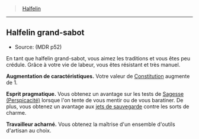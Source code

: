 ﻿---
!SubRaceItem
ConstitutionBonus: 1
Id: halfling_hd.md#halfelin-grand-sabot
ParentLink: halfling_hd.md#halfelin
Name: Halfelin grand-sabot
ParentName: Halfelin
NameLevel: 2
Source: (MDR p52)
Attributes: {}
---
> [Halfelin](hd_halfling.md)

---

## Halfelin grand-sabot

- Source: (MDR p52)

En tant que halfelin grand-sabot, vous aimez les traditions et vous êtes peu crédule. Grâce à votre vie de labeur, vous êtes résistant et très manuel.

**Augmentation de caractéristiques.** Votre valeur de [Constitution](hd_abilities_constitution.md) augmente de 1.

**Esprit pragmatique.** Vous obtenez un avantage sur  les tests de [Sagesse (Perspicacité)](hd_abilities_wisdom_perspicacite.md) lorsque l'on tente de vous mentir ou de vous baratiner. De plus, vous obtenez un avantage aux [jets de sauvegarde](hd_abilities_jets_de_sauvegarde.md) contre les sorts de charme.

**Travailleur acharné.** Vous obtenez la maîtrise d'un ensemble d'outils d'artisan au choix.

